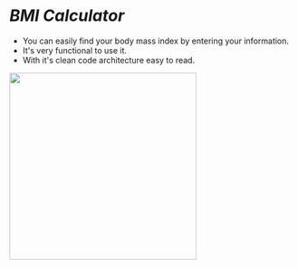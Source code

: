 # *BMI Calculator*

- You can easily find your body mass index by entering your information.
- It's very functional to use it.
- With it's clean code architecture easy to read.



<div class="row">
  <img src="images/bmi-calc-demo.gif" width="330">
</div>
